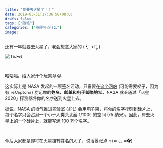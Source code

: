 ```yaml
---
title: "我要去火星了！！"
date: 2019-05-31T17:36:58+08:00
draft: false
tags: ["随笔"]
categories: ["随便写点什么"]
image:
---
```


<!--
![](https://mogeko.github.io/blog-images/r/069/)
{{< spoiler >}}{{< /spoiler >}}
&emsp;&emsp;
 -->

还有一年就要去火星了，我会想念大家的 ( •̥́ ˍ •̀ू )

![Ticket](https://mogeko.github.io/blog-images/r/069/BoardingPass_MyNameOnMars2020.png)

<br>

哈哈哈，给大家开个玩笑😂😂

这实际上是 NASA 发起的一项签名活动，只需要在[这个网站](https://mars.nasa.gov/participate/send-your-name/mars2020) (可能需要梯子，因为有 reCaptcha) 登记你的**姓名、邮编和电子邮箱地址**，NASA 就会通过「火星 2020」探测器将你的名字送到火星上去。

据说，NASA 的喷气推进实验室 (JPL) 会用电子束，将你的名字模刻到硅片上，每个名字只会占用一个小于人类头发丝 1/1000 的空间 (75 纳米)。因此，带去火星上的一个硅片上，就能写满 100 万个名字。

<br>

今后大家都是即将在火星拥有姓名的人了，说话嚣张点 ✧(≖ ◡ ≖✿)
